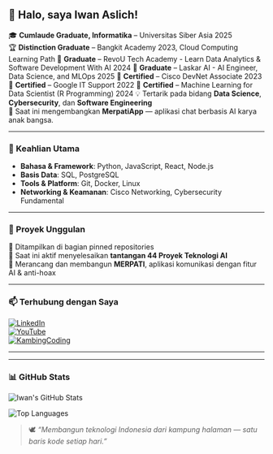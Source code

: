## 👋 Halo, saya Iwan Aslich!

🎓 **Cumlaude Graduate, Informatika** – Universitas Siber Asia 2025  
🏆 **Distinction Graduate** – Bangkit Academy 2023, Cloud Computing Learning Path
🎯 **Graduate** – RevoU Tech Academy - Learn Data Analytics & Software Development With AI 2024
🎯 **Graduate** – Laskar AI - AI Engineer, Data Science, and MLOps 2025
📜 **Certified** – Cisco DevNet Associate 2023
📜 **Certified** – Google IT Support 2022
📜 **Certified** – Machine Learning for Data Scientist (R Programming) 2024
💡 Tertarik pada bidang **Data Science**, **Cybersecurity**, dan **Software Engineering**  
🚀 Saat ini mengembangkan **MerpatiApp** — aplikasi chat berbasis AI karya anak bangsa.

---

### 🔧 Keahlian Utama
- **Bahasa & Framework**: Python, JavaScript, React, Node.js  
- **Basis Data**: SQL, PostgreSQL  
- **Tools & Platform**: Git, Docker, Linux  
- **Networking & Keamanan**: Cisco Networking, Cybersecurity Fundamental  

---

### 📌 Proyek Unggulan
🌟 Ditampilkan di bagian pinned repositories  
🧠 Saat ini aktif menyelesaikan **tantangan 44 Proyek Teknologi AI**  
📱 Merancang dan membangun **MERPATI**, aplikasi komunikasi dengan fitur AI & anti-hoax

---

### 📫 Terhubung dengan Saya
[![LinkedIn](https://img.shields.io/badge/LinkedIn-blue?logo=linkedin&style=flat-square)](https://www.linkedin.com/in/aslich)  
[![YouTube](https://img.shields.io/badge/YouTube-red?logo=youtube&style=flat-square)](https://www.youtube.com/iwanaslich)  
[![KambingCoding](https://img.shields.io/badge/KambingCoding-Portfolio-blueviolet)](https://kambingcoding.vercel.app)

---

---

### 📊 GitHub Stats

![Iwan's GitHub Stats](https://github-readme-stats.vercel.app/api?username=aslich86&show_icons=true&theme=tokyonight&hide_title=true&count_private=true)

![Top Languages](https://github-readme-stats.vercel.app/api/top-langs/?username=aslich86&layout=compact&theme=tokyonight)

<!-- Opsional: Snake Animation -->
<!-- ![GitHub Snake](https://github.com/aslich86/aslich86/raw/output/github-contribution-grid-snake.svg) -->


> 🕊️ *“Membangun teknologi Indonesia dari kampung halaman — satu baris kode setiap hari.”*
